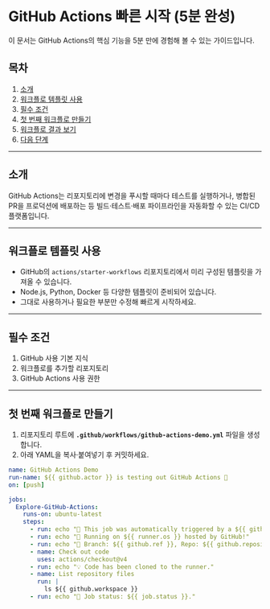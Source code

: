# GitHub Actions 빠른 시작 (5분 완성)

이 문서는 GitHub Actions의 핵심 기능을 5분 만에 경험해 볼 수 있는 가이드입니다.

## 목차

1. [소개](#소개)  
2. [워크플로 템플릿 사용](#워크플로-템플릿-사용)  
3. [필수 조건](#필수-조건)  
4. [첫 번째 워크플로 만들기](#첫-번째-워크플로-만들기)  
5. [워크플로 결과 보기](#워크플로-결과-보기)  
6. [다음 단계](#다음-단계)  

---

## 소개

GitHub Actions는 리포지토리에 변경을 푸시할 때마다 테스트를 실행하거나, 병합된 PR을 프로덕션에 배포하는 등 빌드·테스트·배포 파이프라인을 자동화할 수 있는 CI/CD 플랫폼입니다.

---

## 워크플로 템플릿 사용

- GitHub의 `actions/starter-workflows` 리포지토리에서 미리 구성된 템플릿을 가져올 수 있습니다.  
- Node.js, Python, Docker 등 다양한 템플릿이 준비되어 있습니다.  
- 그대로 사용하거나 필요한 부분만 수정해 빠르게 시작하세요.

---

## 필수 조건

1. GitHub 사용 기본 지식  
2. 워크플로를 추가할 리포지토리  
3. GitHub Actions 사용 권한  

---

## 첫 번째 워크플로 만들기

1. 리포지토리 루트에 **`.github/workflows/github-actions-demo.yml`** 파일을 생성합니다.  
2. 아래 YAML을 복사·붙여넣기 후 커밋하세요.

```yaml
name: GitHub Actions Demo
run-name: ${{ github.actor }} is testing out GitHub Actions 🚀
on: [push]

jobs:
  Explore-GitHub-Actions:
    runs-on: ubuntu-latest
    steps:
      - run: echo "🎉 This job was automatically triggered by a ${{ github.event_name }} event."
      - run: echo "🐧 Running on ${{ runner.os }} hosted by GitHub!"
      - run: echo "🔎 Branch: ${{ github.ref }}, Repo: ${{ github.repository }}."
      - name: Check out code
        uses: actions/checkout@v4
      - run: echo "💡 Code has been cloned to the runner."
      - name: List repository files
        run: |
          ls ${{ github.workspace }}
      - run: echo "🍏 Job status: ${{ job.status }}."
